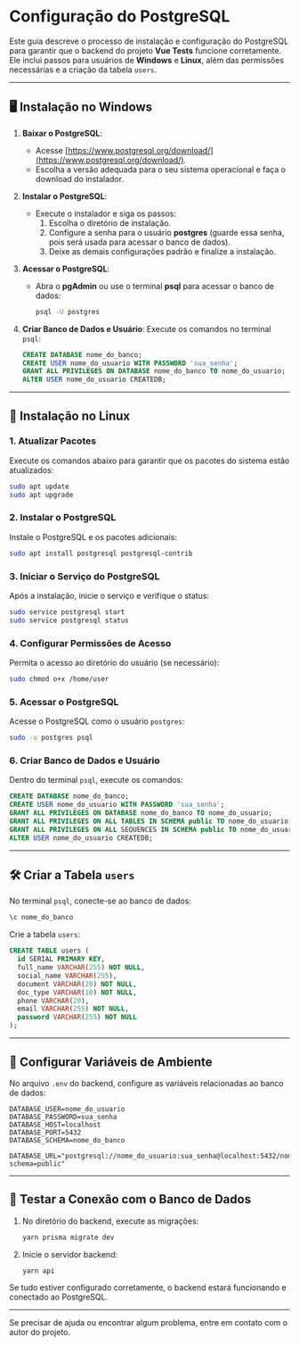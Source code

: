# Configuração do PostgreSQL

Este guia descreve o processo de instalação e configuração do PostgreSQL para garantir que o backend do projeto **Vue Tests** funcione corretamente. Ele inclui passos para usuários de **Windows** e **Linux**, além das permissões necessárias e a criação da tabela `users`.

---

## 🖥 Instalação no Windows

1. **Baixar o PostgreSQL**:
   - Acesse [https://www.postgresql.org/download/](https://www.postgresql.org/download/).
   - Escolha a versão adequada para o seu sistema operacional e faça o download do instalador.

2. **Instalar o PostgreSQL**:
   - Execute o instalador e siga os passos:
     1. Escolha o diretório de instalação.
     2. Configure a senha para o usuário **postgres** (guarde essa senha, pois será usada para acessar o banco de dados).
     3. Deixe as demais configurações padrão e finalize a instalação.

3. **Acessar o PostgreSQL**:
   - Abra o **pgAdmin** ou use o terminal **psql** para acessar o banco de dados:
     ```bash
     psql -U postgres
     ```

4. **Criar Banco de Dados e Usuário**:
   Execute os comandos no terminal `psql`:
   ```sql
   CREATE DATABASE nome_do_banco;
   CREATE USER nome_do_usuario WITH PASSWORD 'sua_senha';
   GRANT ALL PRIVILEGES ON DATABASE nome_do_banco TO nome_do_usuario;
   ALTER USER nome_do_usuario CREATEDB;
   ```

---

## 🐧 Instalação no Linux

### 1. Atualizar Pacotes
Execute os comandos abaixo para garantir que os pacotes do sistema estão atualizados:
```bash
sudo apt update
sudo apt upgrade
```

### 2. Instalar o PostgreSQL
Instale o PostgreSQL e os pacotes adicionais:
```bash
sudo apt install postgresql postgresql-contrib
```

### 3. Iniciar o Serviço do PostgreSQL
Após a instalação, inicie o serviço e verifique o status:
```bash
sudo service postgresql start
sudo service postgresql status
```

### 4. Configurar Permissões de Acesso
Permita o acesso ao diretório do usuário (se necessário):
```bash
sudo chmod o+x /home/user
```

### 5. Acessar o PostgreSQL
Acesse o PostgreSQL como o usuário `postgres`:
```bash
sudo -u postgres psql
```

### 6. Criar Banco de Dados e Usuário
Dentro do terminal `psql`, execute os comandos:
```sql
CREATE DATABASE nome_do_banco;
CREATE USER nome_do_usuario WITH PASSWORD 'sua_senha';
GRANT ALL PRIVILEGES ON DATABASE nome_do_banco TO nome_do_usuario;
GRANT ALL PRIVILEGES ON ALL TABLES IN SCHEMA public TO nome_do_usuario;
GRANT ALL PRIVILEGES ON ALL SEQUENCES IN SCHEMA public TO nome_do_usuario;
ALTER USER nome_do_usuario CREATEDB;
```

---

## 🛠️ Criar a Tabela `users`

No terminal `psql`, conecte-se ao banco de dados:
```bash
\c nome_do_banco
```

Crie a tabela `users`:
```sql
CREATE TABLE users (
  id SERIAL PRIMARY KEY,
  full_name VARCHAR(255) NOT NULL,
  social_name VARCHAR(255),
  document VARCHAR(20) NOT NULL,
  doc_type VARCHAR(10) NOT NULL,
  phone VARCHAR(20),
  email VARCHAR(255) NOT NULL,
  password VARCHAR(255) NOT NULL
);
```

---

## 🔧 Configurar Variáveis de Ambiente

No arquivo `.env` do backend, configure as variáveis relacionadas ao banco de dados:
```plaintext
DATABASE_USER=nome_do_usuario
DATABASE_PASSWORD=sua_senha
DATABASE_HOST=localhost
DATABASE_PORT=5432
DATABASE_SCHEMA=nome_do_banco

DATABASE_URL="postgresql://nome_do_usuario:sua_senha@localhost:5432/nome_do_banco?schema=public"
```

---

## 🧪 Testar a Conexão com o Banco de Dados

1. No diretório do backend, execute as migrações:
   ```bash
   yarn prisma migrate dev
   ```

2. Inicie o servidor backend:
   ```bash
   yarn api
   ```

Se tudo estiver configurado corretamente, o backend estará funcionando e conectado ao PostgreSQL.

---

Se precisar de ajuda ou encontrar algum problema, entre em contato com o autor do projeto.